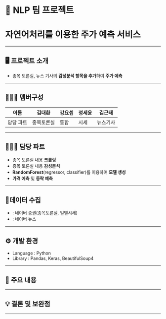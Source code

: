 # 🚩 NLP 팀 프로젝트
# **자연어처리를 이용한 주가 예측 서비스**
----------------------------------------------------------

## 🖥️ 프로젝트 소개
- 종목 토론실, 뉴스 기사의 **감성분석 항목을 추가**하여 **주가 예측**
----------------------------------------------------------


## 🧑‍🤝‍🧑 맴버구성
| 이름 | 김대환 | 강요셉 | 정세윤 | 김근태 |
|---|---|---|---|---|
| 담당 파트 | 종목토론실 | 통합 | 시세 | 뉴스기사 |

----------------------------------------------------------

## 👨🏻‍💻 담당 파트

- 종목 토론실 내용 **크롤링**
- 종목 토론실 내용 **감성분석**
- **RandomForest**(regressor, classifier)를 이용하여 **모델 생성**
- **가격 예측** 및 **등락 예측**

----------------------------------------------------------

## 📂데이터 수집
-  : 네이버 증권(종목토론실, 일별시세)
-  : 네이버 뉴스

----------------------------------------------------------

## ⚙️ 개발 환경
- Language : Python
- Library : Pandas, Keras, BeautifulSoup4
----------------------------------------------------------
## 📌 주요 내용



----------------------------------------------------------
## 💡 결론 및 보완점


----------------------------------------------------------

